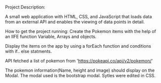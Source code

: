 
Project Description:

A small web application with HTML, CSS, and JavaScript that loads
data from an external API and enables the viewing of data points in detail. 

How to get the project running:
Create the Pokemon items with the help of an IIFE function Variable, Arrays and objects.

Display the items on the app by using a forEach function and conditions with if.. else statments.

API fetched a list of pokemon from 'https://pokeapi.co/api/v2/pokemon/'

The pokemon information(Name, height and image) should display on the Modal. The modal used is the bootstrap modal. Sytles were edited in CSS. 


